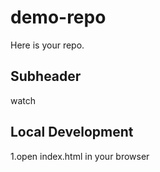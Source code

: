 
# demo-repo

Here is your repo.

## Subheader

watch 

## Local Development

1.open index.html in your browser
